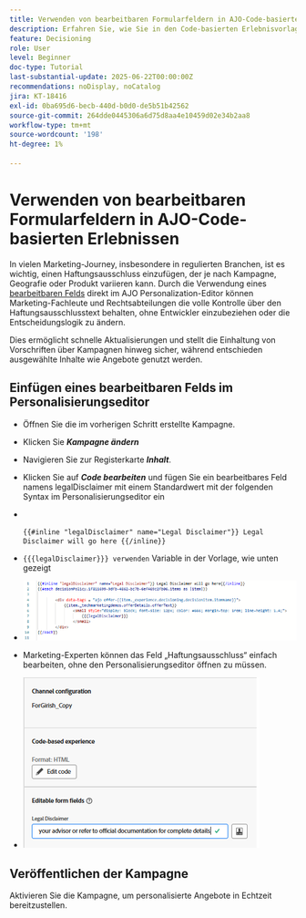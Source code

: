```yaml
---
title: Verwenden von bearbeitbaren Formularfeldern in AJO-Code-basierten Erlebnissen
description: Erfahren Sie, wie Sie in den Code-basierten Erlebnisvorlagen von Adobe Journey Optimizer bearbeitbare Inhaltsbausteine mithilfe von Inline-Formularfeldern erstellen, um Marketingexperten dynamische, wiederverwendbare Kampagneninhalte zu ermöglichen.
feature: Decisioning
role: User
level: Beginner
doc-type: Tutorial
last-substantial-update: 2025-06-22T00:00:00Z
recommendations: noDisplay, noCatalog
jira: KT-18416
exl-id: 0ba695d6-becb-440d-b0d0-de5b51b42562
source-git-commit: 264dde0445306a6d75d8aa4e10459d02e34b2aa8
workflow-type: tm+mt
source-wordcount: '198'
ht-degree: 1%

---
```


# Verwenden von bearbeitbaren Formularfeldern in AJO-Code-basierten Erlebnissen

In vielen Marketing-Journey, insbesondere in regulierten Branchen, ist es wichtig, einen Haftungsausschluss einzufügen, der je nach Kampagne, Geografie oder Produkt variieren kann. Durch die Verwendung eines [bearbeitbaren Felds](https://experienceleague.adobe.com/en/docs/journey-optimizer-learn/tutorials/channels/code-based-experience-channel/form-fields-in-code-based-experiences) direkt im AJO Personalization-Editor können Marketing-Fachleute und Rechtsabteilungen die volle Kontrolle über den Haftungsausschlusstext behalten, ohne Entwickler einzubeziehen oder die Entscheidungslogik zu ändern.

Dies ermöglicht schnelle Aktualisierungen und stellt die Einhaltung von Vorschriften über Kampagnen hinweg sicher, während entschieden ausgewählte Inhalte wie Angebote genutzt werden.

## Einfügen eines bearbeitbaren Felds im Personalisierungseditor

- Öffnen Sie die im vorherigen Schritt erstellte Kampagne.
- Klicken Sie _&#x200B;**Kampagne ändern**&#x200B;_
- Navigieren Sie zur Registerkarte _&#x200B;**Inhalt**&#x200B;_ .
- Klicken Sie auf _&#x200B;**Code bearbeiten**&#x200B;_ und fügen Sie ein bearbeitbares Feld namens legalDisclaimer mit einem Standardwert mit der folgenden Syntax im Personalisierungseditor ein

- &#x200B;
  <pre><code>&#123;&#123;#inline &quot;legalDisclaimer&quot; name=&quot;Legal Disclaimer&quot;&#125;&#125; Legal Disclaimer will go here &#123;&#123;/inline&#125;&#125;</code></pre>

- <code>{{{legalDisclaimer}}} verwenden</code> Variable in der Vorlage, wie unten gezeigt

- ![editable-fields](assets/editable-fields.png)

- Marketing-Experten können das Feld „Haftungsausschluss“ einfach bearbeiten, ohne den Personalisierungseditor öffnen zu müssen.
- ![editable-field-marketer](assets/editable-field-marketer-view.png)



## Veröffentlichen der Kampagne

Aktivieren Sie die Kampagne, um personalisierte Angebote in Echtzeit bereitzustellen.
